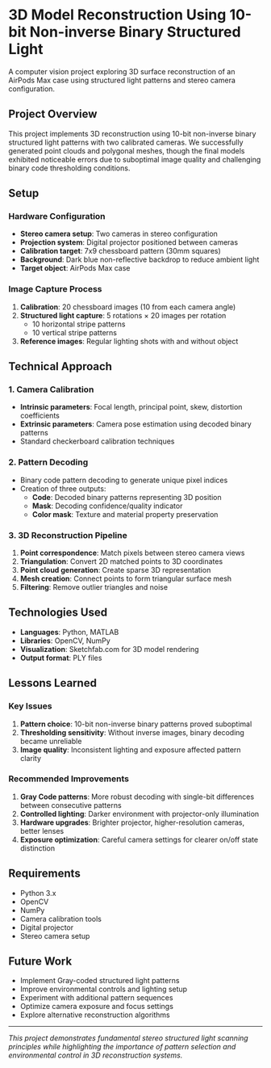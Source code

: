 # 3D Model Reconstruction Using 10-bit Non-inverse Binary Structured Light

A computer vision project exploring 3D surface reconstruction of an AirPods Max case using structured light patterns and stereo camera configuration.

## Project Overview

This project implements 3D reconstruction using 10-bit non-inverse binary structured light patterns with two calibrated cameras. We successfully generated point clouds and polygonal meshes, though the final models exhibited noticeable errors due to suboptimal image quality and challenging binary code thresholding conditions.

## Setup

### Hardware Configuration
- **Stereo camera setup**: Two cameras in stereo configuration
- **Projection system**: Digital projector positioned between cameras
- **Calibration target**: 7x9 chessboard pattern (30mm squares)
- **Background**: Dark blue non-reflective backdrop to reduce ambient light
- **Target object**: AirPods Max case

### Image Capture Process
1. **Calibration**: 20 chessboard images (10 from each camera angle)
2. **Structured light capture**: 5 rotations × 20 images per rotation
   - 10 horizontal stripe patterns
   - 10 vertical stripe patterns
3. **Reference images**: Regular lighting shots with and without object

## Technical Approach

### 1. Camera Calibration
- **Intrinsic parameters**: Focal length, principal point, skew, distortion coefficients
- **Extrinsic parameters**: Camera pose estimation using decoded binary patterns
- Standard checkerboard calibration techniques

### 2. Pattern Decoding
- Binary code pattern decoding to generate unique pixel indices
- Creation of three outputs:
  - **Code**: Decoded binary patterns representing 3D position
  - **Mask**: Decoding confidence/quality indicator  
  - **Color mask**: Texture and material property preservation

### 3. 3D Reconstruction Pipeline
1. **Point correspondence**: Match pixels between stereo camera views
2. **Triangulation**: Convert 2D matched points to 3D coordinates
3. **Point cloud generation**: Create sparse 3D representation
4. **Mesh creation**: Connect points to form triangular surface mesh
5. **Filtering**: Remove outlier triangles and noise

## Technologies Used

- **Languages**: Python, MATLAB
- **Libraries**: OpenCV, NumPy
- **Visualization**: Sketchfab.com for 3D model rendering
- **Output format**: PLY files

## Lessons Learned

### Key Issues
1. **Pattern choice**: 10-bit non-inverse binary patterns proved suboptimal
2. **Thresholding sensitivity**: Without inverse images, binary decoding became unreliable
3. **Image quality**: Inconsistent lighting and exposure affected pattern clarity

### Recommended Improvements
1. **Gray Code patterns**: More robust decoding with single-bit differences between consecutive patterns
2. **Controlled lighting**: Darker environment with projector-only illumination
3. **Hardware upgrades**: Brighter projector, higher-resolution cameras, better lenses
4. **Exposure optimization**: Careful camera settings for clearer on/off state distinction

## Requirements

- Python 3.x
- OpenCV
- NumPy
- Camera calibration tools
- Digital projector
- Stereo camera setup

## Future Work

- Implement Gray-coded structured light patterns
- Improve environmental controls and lighting setup
- Experiment with additional pattern sequences
- Optimize camera exposure and focus settings
- Explore alternative reconstruction algorithms

---

*This project demonstrates fundamental stereo structured light scanning principles while highlighting the importance of pattern selection and environmental control in 3D reconstruction systems.*
